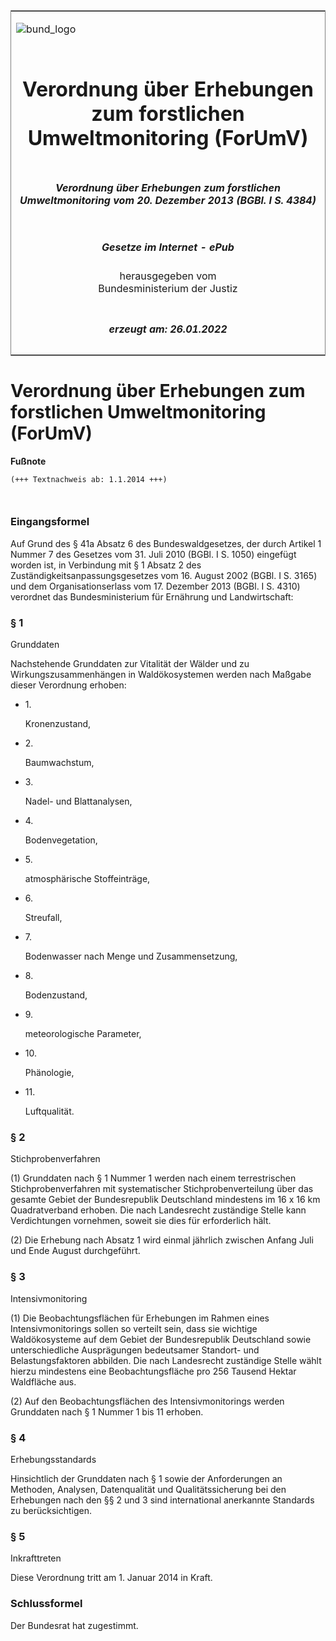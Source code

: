 <span id="DECKBLATT.html"></span>

<table border="0" frame="border" width="100%">

<tr valign="top">

<td align="left">

![bund\_logo](BfJ_2021_Web_de_de.gif)

</td>

<td align="right">

 

</td>

</tr>

<tr align="center" valign="middle">

<td colspan="2">

# Verordnung über Erhebungen zum forstlichen Umweltmonitoring (ForUmV)

</td>

</tr>

<tr align="center" valign="middle">

<td colspan="2">

##### Verordnung über Erhebungen zum forstlichen Umweltmonitoring vom 20. Dezember 2013 (BGBl. I S. 4384)

</td>

</tr>

<tr align="center" valign="middle">

<td colspan="2">

  
  

##### Gesetze im Internet - ePub  
  
herausgegeben vom  
Bundesministerium der Justiz

</td>

</tr>

<tr align="center" valign="bottom">

<td colspan="2">

  
  

##### erzeugt am: 26.01.2022

</td>

</tr>

</table>

<span id="BJNR438400013.html"></span>

# Verordnung über Erhebungen zum forstlichen Umweltmonitoring (ForUmV)

<div>

  
**Fußnote**

<div class="jnhtml">

<div>

<div class="jurAbsatz">

  

``` 
(+++ Textnachweis ab: 1.1.2014 +++)

 
```

</div>

</div>

</div>

</div>

<span id="BJNR438400013BJNE000100000.html"></span>

### Eingangsformel  

<div>

<div class="jnhtml">

<div>

<div class="jurAbsatz">

Auf Grund des § 41a Absatz 6 des Bundeswaldgesetzes, der durch Artikel 1
Nummer 7 des Gesetzes vom 31. Juli 2010 (BGBl. I S. 1050) eingefügt
worden ist, in Verbindung mit § 1 Absatz 2 des
Zuständigkeitsanpassungsgesetzes vom 16. August 2002 (BGBl. I S. 3165)
und dem Organisationserlass vom 17. Dezember 2013 (BGBl. I S. 4310)
verordnet das Bundesministerium für Ernährung und Landwirtschaft:

</div>

</div>

</div>

</div>

<span id="BJNR438400013BJNE000200000.html"></span>

### § 1  
Grunddaten

<div>

<div class="jnhtml">

<div>

<div class="jurAbsatz">

Nachstehende Grunddaten zur Vitalität der Wälder und zu
Wirkungszusammenhängen in Waldökosystemen werden nach Maßgabe dieser
Verordnung erhoben:

  - 1\.
    
    <div>
    
    Kronenzustand,
    
    </div>

  - 2\.
    
    <div>
    
    Baumwachstum,
    
    </div>

  - 3\.
    
    <div>
    
    Nadel- und Blattanalysen,
    
    </div>

  - 4\.
    
    <div>
    
    Bodenvegetation,
    
    </div>

  - 5\.
    
    <div>
    
    atmosphärische Stoffeinträge,
    
    </div>

  - 6\.
    
    <div>
    
    Streufall,
    
    </div>

  - 7\.
    
    <div>
    
    Bodenwasser nach Menge und Zusammensetzung,
    
    </div>

  - 8\.
    
    <div>
    
    Bodenzustand,
    
    </div>

  - 9\.
    
    <div>
    
    meteorologische Parameter,
    
    </div>

  - 10\.
    
    <div>
    
    Phänologie,
    
    </div>

  - 11\.
    
    <div>
    
    Luftqualität.
    
    </div>

</div>

</div>

</div>

</div>

<span id="BJNR438400013BJNE000300000.html"></span>

### § 2  
Stichprobenverfahren

<div>

<div class="jnhtml">

<div>

<div class="jurAbsatz">

(1) Grunddaten nach § 1 Nummer 1 werden nach einem terrestrischen
Stichprobenverfahren mit systematischer Stichprobenverteilung über das
gesamte Gebiet der Bundesrepublik Deutschland mindestens im 16 x 16 km
Quadratverband erhoben. Die nach Landesrecht zuständige Stelle kann
Verdichtungen vornehmen, soweit sie dies für erforderlich hält.

</div>

<div class="jurAbsatz">

(2) Die Erhebung nach Absatz 1 wird einmal jährlich zwischen Anfang Juli
und Ende August durchgeführt.

</div>

</div>

</div>

</div>

<span id="BJNR438400013BJNE000400000.html"></span>

### § 3  
Intensivmonitoring

<div>

<div class="jnhtml">

<div>

<div class="jurAbsatz">

(1) Die Beobachtungsflächen für Erhebungen im Rahmen eines
Intensivmonitorings sollen so verteilt sein, dass sie wichtige
Waldökosysteme auf dem Gebiet der Bundesrepublik Deutschland sowie
unterschiedliche Ausprägungen bedeutsamer Standort- und
Belastungsfaktoren abbilden. Die nach Landesrecht zuständige Stelle
wählt hierzu mindestens eine Beobachtungsfläche pro 256 Tausend Hektar
Waldfläche aus.

</div>

<div class="jurAbsatz">

(2) Auf den Beobachtungsflächen des Intensivmonitorings werden
Grunddaten nach § 1 Nummer 1 bis 11 erhoben.

</div>

</div>

</div>

</div>

<span id="BJNR438400013BJNE000500000.html"></span>

### § 4  
Erhebungsstandards

<div>

<div class="jnhtml">

<div>

<div class="jurAbsatz">

Hinsichtlich der Grunddaten nach § 1 sowie der Anforderungen an
Methoden, Analysen, Datenqualität und Qualitätssicherung bei den
Erhebungen nach den §§ 2 und 3 sind international anerkannte Standards
zu berücksichtigen.

</div>

</div>

</div>

</div>

<span id="BJNR438400013BJNE000600000.html"></span>

### § 5  
Inkrafttreten

<div>

<div class="jnhtml">

<div>

<div class="jurAbsatz">

Diese Verordnung tritt am 1. Januar 2014 in Kraft.

</div>

</div>

</div>

</div>

<span id="BJNR438400013BJNE000700000.html"></span>

### Schlussformel  

<div>

<div class="jnhtml">

<div>

<div class="jurAbsatz">

Der Bundesrat hat zugestimmt.

</div>

</div>

</div>

</div>
